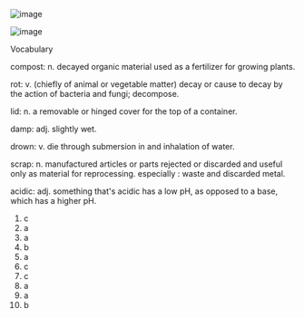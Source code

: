![image](https://github.com/jeuneseven/ReadingNotes/assets/8426758/e0628b3e-00d2-424f-8633-fefa03da6983)

![image](https://github.com/jeuneseven/ReadingNotes/assets/8426758/807c84da-b394-4c74-99e2-89e1eea3f0d7)

Vocabulary

compost: n. decayed organic material used as a fertilizer for growing plants.

rot: v. (chiefly of animal or vegetable matter) decay or cause to decay by the action of bacteria and fungi; decompose.

lid: n. a removable or hinged cover for the top of a container.

damp: adj. slightly wet.

drown: v. die through submersion in and inhalation of water.

scrap: n. manufactured articles or parts rejected or discarded and useful only as material for reprocessing. especially : waste and discarded metal. 

acidic: adj. something that's acidic has a low pH, as opposed to a base, which has a higher pH.

1. c
2. a
3. a
4. b
5. a
6. c
7. c
8. a
9. a
10. b

